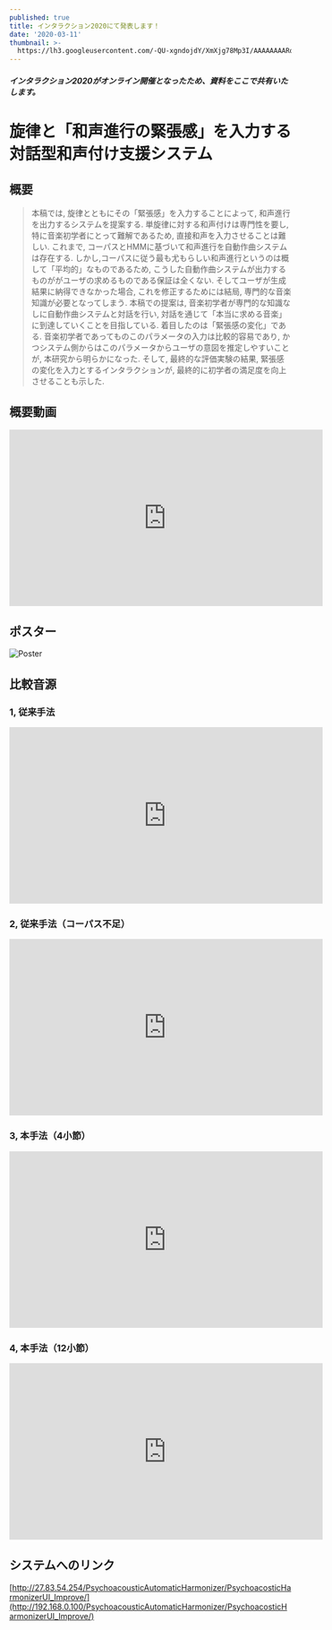 ```yaml
---
published: true
title: インタラクション2020にて発表します！
date: '2020-03-11'
thumbnail: >-
  https://lh3.googleusercontent.com/-QU-xgndojdY/XmXjg78Mp3I/AAAAAAAARqc/VpY4rX0J6Kk0tYod5RwmIFkE1jt06jl2gCLcBGAsYHQ/%25E3%2582%25B9%25E3%2583%25A9%25E3%2582%25A4%25E3%2583%25891.PNG
---
```

##### インタラクション2020がオンライン開催となったため、資料をここで共有いたします。

# 旋律と「和声進行の緊張感」を入力する対話型和声付け支援システム

## **概要**

> 本稿では, 旋律とともにその「緊張感」を入力することによって, 和声進行を出力するシステムを提案する.  単旋律に対する和声付けは専門性を要し, 特に音楽初学者にとって難解であるため, 直接和声を入力させることは難しい.  これまで,  コーパスとHMMに基づいて和声進行を自動作曲システムは存在する. しかし,コーパスに従う最も尤もらしい和声進行というのは概して「平均的」なものであるため, こうした自動作曲システムが出力するものががユーザの求めるものである保証は全くない. そしてユーザが生成結果に納得できなかった場合, これを修正するためには結局, 専門的な音楽知識が必要となってしまう. 本稿での提案は, 音楽初学者が専門的な知識なしに自動作曲システムと対話を行い, 対話を通じて「本当に求める音楽」に到達していくことを目指している. 着目したのは「緊張感の変化」である. 音楽初学者であってものこのパラメータの入力は比較的容易であり, かつシステム側からはこのパラメータからユーザの意図を推定しやすいことが, 本研究から明らかになった. そして, 最終的な評価実験の結果, 緊張感の変化を入力とするインタラクションが, 最終的に初学者の満足度を向上させることも示した.

## 概要動画

<iframe width="560" height="315" src="https://www.youtube.com/embed/ALV-aIQrUzI" frameborder="0" allow="accelerometer; autoplay; encrypted-media; gyroscope; picture-in-picture" allowfullscreen></iframe>

## **ポスター**

![Poster](https://lh3.googleusercontent.com/-LMUhzvmuips/XmXjRjHZN0I/AAAAAAAARqQ/2dni_XWGU8wReF98n5WcQKf1fkpoVHtBgCLcBGAsYHQ/%25E3%2582%25B9%25E3%2583%25A9%25E3%2582%25A4%25E3%2583%25891.PNG "Poster")

## **比較音源**

### **1, 従来手法**

<iframe width="560" height="315" src="https://www.youtube.com/embed/88gsTONmhjY" frameborder="0" allow="accelerometer; autoplay; encrypted-media; gyroscope; picture-in-picture" allowfullscreen></iframe>

### 2, 従来手法（コーパス不足）

<iframe width="560" height="315" src="https://www.youtube.com/embed/Xzvris9EMZU" frameborder="0" allow="accelerometer; autoplay; encrypted-media; gyroscope; picture-in-picture" allowfullscreen></iframe>

### 3, 本手法（4小節）

<iframe width="560" height="315" src="https://www.youtube.com/embed/YOIGHsxDI0U" frameborder="0" allow="accelerometer; autoplay; encrypted-media; gyroscope; picture-in-picture" allowfullscreen></iframe>

### 4, 本手法（12小節）

<iframe width="560" height="315" src="https://www.youtube.com/embed/EsJf3XJcr3U" frameborder="0" allow="accelerometer; autoplay; encrypted-media; gyroscope; picture-in-picture" allowfullscreen></iframe>

## **システムへのリンク**

<!--StartFragment-->

[http://27.83.54.254/PsychoacousticAutomaticHarmonizer/PsychoacosticHarmonizerUI_Improve/](http://192.168.0.100/PsychoacousticAutomaticHarmonizer/PsychoacosticHarmonizerUI_Improve/)

<!--EndFragment-->